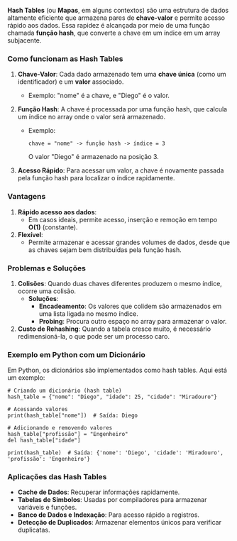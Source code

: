**Hash Tables** (ou **Mapas**, em alguns contextos) são uma estrutura de dados altamente eficiente que armazena pares de **chave-valor** e permite acesso rápido aos dados. Essa rapidez é alcançada por meio de uma função chamada **função hash**, que converte a chave em um índice em um array subjacente.

### **Como funcionam as Hash Tables**

1. **Chave-Valor**: Cada dado armazenado tem uma **chave única** (como um identificador) e um **valor** associado.
    - Exemplo: "nome" é a chave, e "Diego" é o valor.
2. **Função Hash**: A chave é processada por uma função hash, que calcula um índice no array onde o valor será armazenado.
    - Exemplo:

        ```
        chave = "nome" -> função hash -> índice = 3
        ```

        O valor "Diego" é armazenado na posição 3.

3. **Acesso Rápido**: Para acessar um valor, a chave é novamente passada pela função hash para localizar o índice rapidamente.

### **Vantagens**

1. **Rápido acesso aos dados**:
    - Em casos ideais, permite acesso, inserção e remoção em tempo **O(1)** (constante).
2. **Flexível**:
    - Permite armazenar e acessar grandes volumes de dados, desde que as chaves sejam bem distribuídas pela função hash.

### **Problemas e Soluções**

1. **Colisões**: Quando duas chaves diferentes produzem o mesmo índice, ocorre uma colisão.
    - **Soluções**:
        - **Encadeamento**: Os valores que colidem são armazenados em uma lista ligada no mesmo índice.
        - **Probing**: Procura outro espaço no array para armazenar o valor.
2. **Custo de Rehashing**: Quando a tabela cresce muito, é necessário redimensioná-la, o que pode ser um processo caro.

### **Exemplo em Python com um Dicionário**

Em Python, os dicionários são implementados como hash tables. Aqui está um exemplo:

```
# Criando um dicionário (hash table)
hash_table = {"nome": "Diego", "idade": 25, "cidade": "Miradouro"}

# Acessando valores
print(hash_table["nome"])  # Saída: Diego

# Adicionando e removendo valores
hash_table["profissão"] = "Engenheiro"
del hash_table["idade"]

print(hash_table)  # Saída: {'nome': 'Diego', 'cidade': 'Miradouro', 'profissão': 'Engenheiro'}
```

### **Aplicações das Hash Tables**

- **Cache de Dados**: Recuperar informações rapidamente.
- **Tabelas de Simbolos**: Usadas por compiladores para armazenar variáveis e funções.
- **Banco de Dados e Indexação**: Para acesso rápido a registros.
- **Detecção de Duplicados**: Armazenar elementos únicos para verificar duplicatas.


